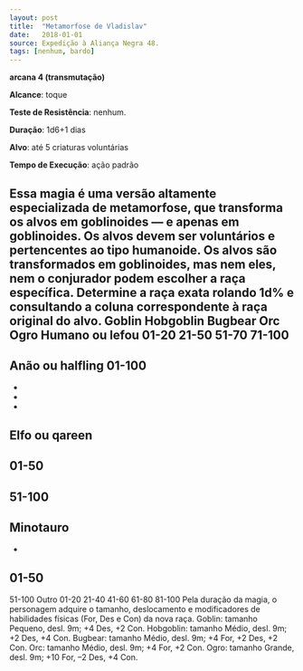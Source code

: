 ```yaml
---
layout: post
title:  "Metamorfose de Vladislav"
date:   2018-01-01
source: Expedição à Aliança Negra 48.
tags: [nenhum, bardo]
---
```


**arcana 4 (transmutação)**

**Alcance**: toque

**Teste de Resistência**: nenhum.

**Duração**: 1d6+1 dias

**Alvo**: até 5 criaturas voluntárias

**Tempo de Execução**: ação padrão

Essa magia é uma versão altamente especializada de metamorfose, que transforma os alvos em goblinoides — e apenas em goblinoides. Os alvos devem ser voluntários e pertencentes ao tipo humanoide.
Os alvos são transformados em goblinoides, mas nem eles, nem o conjurador podem escolher a raça específica. Determine a raça exata rolando 1d% e consultando a coluna correspondente à raça original do alvo.
Goblin
Hobgoblin
Bugbear
Orc
Ogro
Humano ou lefou
01-20
21-50
51-70
71-100
-
Anão ou halfling
01-100
-
-
-
-
Elfo ou qareen
-
01-50
-
51-100
-
Minotauro
-
-
01-50
-
51-100
Outro
01-20
21-40
41-60
61-80
81-100
Pela duração da magia, o personagem adquire o tamanho, deslocamento e modificadores de habilidades físicas (For, Des e Con) da nova raça.
Goblin: tamanho Pequeno, desl. 9m; +4 Des, +2 Con.
Hobgoblin: tamanho Médio, desl. 9m; +2 Des, +4 Con.
Bugbear: tamanho Médio, desl. 9m; +4 For, +2 Des, +2 Con.
Orc: tamanho Médio, desl. 9m; +4 For, +2 Con.
Ogro: tamanho Grande, desl. 9m; +10 For, –2 Des, +4 Con.
